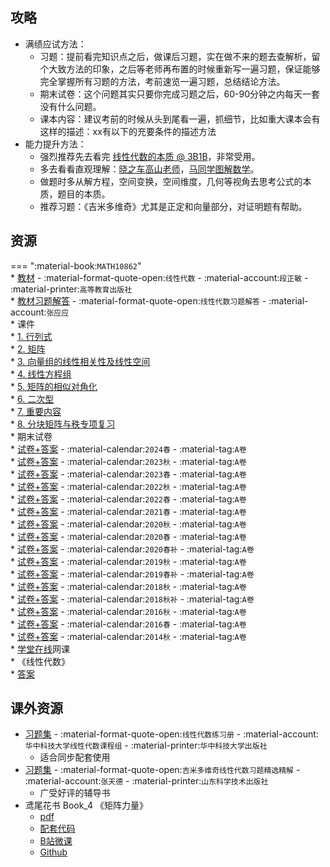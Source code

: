 ## 攻略  
- 满绩应试方法：  
    - 习题：提前看完知识点之后，做课后习题，实在做不来的题去查解析，留个大致方法的印象，之后等老师再布置的时候重新写一遍习题，保证能够完全掌握所有习题的方法，考前速览一遍习题，总结结论方法。  
    - 期末试卷：这个问题其实只要你完成习题之后，60-90分钟之内每天一套没有什么问题。  
    - 课本内容：建议考前的时候从头到尾看一遍，抓细节，比如重大课本会有这样的描述：xx有以下的充要条件的描述方法  
- 能力提升方法：  
    - 强烈推荐先去看完 [线性代数的本质 @ 3B1B](https://www.bilibili.com/video/BV1ys411472E)，非常受用。  
    - 多去看看直观理解：[晓之车高山老师](https://space.bilibili.com/138962930)，[马同学图解数学](https://space.bilibili.com/355876061)。  
    - 做题时多从解方程，空间变换，空间维度，几何等视角去思考公式的本质，题目的本质。  
    - 推荐习题：《吉米多维奇》尤其是正定和向量部分，对证明题有帮助。  

## 资源
=== ":material-book:`MATH10862`"  
    * [教材](https://api.hanximeng.com/lanzou/?url=https://cqu-openlib.lanzout.com/iYpIg2c7uk2j&type=down) - :material-format-quote-open:`线性代数` - :material-account:`段正敏` - :material-printer:`高等教育出版社`  
        * [教材习题解答](https://api.hanximeng.com/lanzou/?url=https://cqu-openlib.lanzout.com/iThs6276srlc&type=down) - :material-format-quote-open:`线性代数习题解答` - :material-account:`张应应`  
    * 课件  
        * [1. 行列式](https://api.hanximeng.com/lanzou/?url=https://cqu-openlib.lanzout.com/ijcC12l4c4ji&type=down)  
        * [2. 矩阵](https://api.hanximeng.com/lanzou/?url=https://cqu-openlib.lanzout.com/imKGI2l4c4rg&type=down)  
        * [3. 向量组的线性相关性及线性空间](https://api.hanximeng.com/lanzou/?url=https://cqu-openlib.lanzout.com/iDGUO2l4c50f&type=down)  
        * [4. 线性方程组](https://api.hanximeng.com/lanzou/?url=https://cqu-openlib.lanzout.com/iRz2j2l4c58d&type=down)  
        * [5. 矩阵的相似对角化](https://api.hanximeng.com/lanzou/?url=https://cqu-openlib.lanzout.com/ieInm2l4c5di&type=down)  
        * [6. 二次型](https://api.hanximeng.com/lanzou/?url=https://cqu-openlib.lanzout.com/iUyTP2l4c5id&type=down)  
        * [7. 重要内容](https://api.hanximeng.com/lanzou/?url=https://cqu-openlib.lanzout.com/ilc572l4c5qb&type=down)  
        * [8. 分块矩阵与秩专项复习](https://api.hanximeng.com/lanzou/?url=https://cqu-openlib.lanzout.com/i49tn2l4c5wh&type=down)  
    * 期末试卷  
        * [试卷+答案](https://api.hanximeng.com/lanzou/?url=https://cqu-openlib.lanzout.com/iSbCZ2jsx4eb&type=down) - :material-calendar:`2024春` - :material-tag:`A卷`  
        * [试卷+答案](https://api.hanximeng.com/lanzou/?url=https://cqu-openlib.lanzout.com/iwlHh2j30nbe&type=down) - :material-calendar:`2023秋` - :material-tag:`A卷`  
        * [试卷+答案](https://api.hanximeng.com/lanzou/?url=https://cqu-openlib.lanzout.com/iTeqy276sv3i&type=down) - :material-calendar:`2023春` - :material-tag:`A卷`  
        * [试卷+答案](https://api.hanximeng.com/lanzou/?url=https://cqu-openlib.lanzout.com/iQOBV276sv1g&type=down) - :material-calendar:`2022秋` - :material-tag:`A卷`  
        * [试卷+答案](https://api.hanximeng.com/lanzou/?url=https://cqu-openlib.lanzout.com/iL1P6276suxc&type=down) - :material-calendar:`2022春` - :material-tag:`A卷`  
        * [试卷+答案](https://api.hanximeng.com/lanzou/?url=https://cqu-openlib.lanzout.com/ijIYQ276suti&type=down) - :material-calendar:`2021春` - :material-tag:`A卷`  
        * [试卷+答案](https://api.hanximeng.com/lanzou/?url=https://cqu-openlib.lanzout.com/iPWP3276supe&type=down) - :material-calendar:`2020秋` - :material-tag:`A卷`  
        * [试卷+答案](https://api.hanximeng.com/lanzou/?url=https://cqu-openlib.lanzout.com/iZBM9276suih&type=down) - :material-calendar:`2020春` - :material-tag:`A卷`  
        * [试卷+答案](https://api.hanximeng.com/lanzou/?url=https://cqu-openlib.lanzout.com/iojMc276sula&type=down) - :material-calendar:`2020春补` - :material-tag:`A卷`  
        * [试卷+答案](https://api.hanximeng.com/lanzou/?url=https://cqu-openlib.lanzout.com/iGAX8276sudc&type=down) - :material-calendar:`2019秋` - :material-tag:`A卷`  
        * [试卷+答案](https://api.hanximeng.com/lanzou/?url=https://cqu-openlib.lanzout.com/i31Cu276su9i&type=down) - :material-calendar:`2019春补` - :material-tag:`A卷`  
        * [试卷+答案](https://api.hanximeng.com/lanzou/?url=https://cqu-openlib.lanzout.com/ib6Le276su1a&type=down) - :material-calendar:`2018秋` - :material-tag:`A卷`  
        * [试卷+答案](https://api.hanximeng.com/lanzou/?url=https://cqu-openlib.lanzout.com/ibxlB276su5e&type=down) - :material-calendar:`2018秋补` - :material-tag:`A卷`  
        * [试卷+答案](https://api.hanximeng.com/lanzou/?url=https://cqu-openlib.lanzout.com/ioIXL276su0j&type=down) - :material-calendar:`2016秋` - :material-tag:`A卷`  
        * [试卷+答案](https://api.hanximeng.com/lanzou/?url=https://cqu-openlib.lanzout.com/iLcYS276stmf&type=down) - :material-calendar:`2016春` - :material-tag:`A卷`  
        * [试卷+答案](https://api.hanximeng.com/lanzou/?url=https://cqu-openlib.lanzout.com/iE5X0276stib&type=down) - :material-calendar:`2014秋` - :material-tag:`A卷`  
    * [学堂在线](https://www.xuetangx.com/)网课  
        * 《线性代数》  
            * [答案](https://api.hanximeng.com/lanzou/?url=https://cqu-openlib.lanzout.com/ilbAG276sb2h&type=down)  

## 课外资源
- [习题集](https://api.hanximeng.com/lanzou/?url=https://cqu-openlib.lanzout.com/iEFsr276saze&type=down) - :material-format-quote-open:`线性代数练习册` - :material-account:`华中科技大学线性代数课程组` - :material-printer:`华中科技大学出版社`  
    - 适合同步配套使用
- [习题集](https://api.hanximeng.com/lanzou/?url=https://cqu-openlib.lanzout.com/iDJqd276sarg&type=down) - :material-format-quote-open:`吉米多维奇线性代数习题精选精解` - :material-account:`张天德` - :material-printer:`山东科学技术出版社`  
    - 广受好评的辅导书  
- 鸢尾花书 Book_4 《矩阵力量》  
    - [pdf](https://api.hanximeng.com/lanzou/?url=https://cqu-openlib.lanzout.com/iiiE7276se8b&type=down)  
    - [配套代码](https://api.hanximeng.com/lanzou/?url=https://cqu-openlib.lanzout.com/imfk1276sebe&type=down)  
    - [B站微课](https://space.bilibili.com/513194466)  
    - [Github](https://github.com/Visualize-ML/Book4_Power-of-Matrix)  